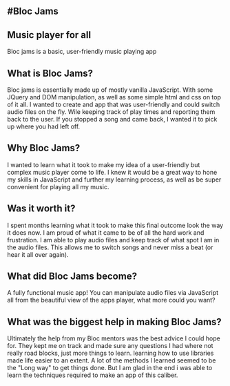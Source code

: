 #Bloc Jams
---
## Music player for all

Bloc jams is a basic, user-friendly music playing app

## What is Bloc Jams?

Bloc jams is essentially made up of mostly vanilla JavaScript.  With some JQuery and DOM manipulation, as well as some simple html and css on top of it all.  I wanted to create and app that was user-friendly and could switch audio files on the fly.  Wile keeping track of play times and reporting them back to the user. If you stopped a song and came back, I wanted it to pick up where you had left off.

## Why Bloc Jams?

I wanted to learn what it took to make my idea of a user-friendly but complex music player come to life.  I knew it would be a great way to hone my skills in JavaScript and further my learning process, as well as be super convenient for playing all my music.

## Was it worth it?

I spent months learning what it took to make this final outcome look the way it does now.  I am proud of what it came to be of all the hard work and frustration.  I am able to play audio files and keep track of what spot I am in the audio files. This allows me to switch songs and never miss a beat (or hear it all over again).

## What did Bloc Jams become?

A fully functional music app!  You can manipulate audio files via JavaScript all from the beautiful view of the apps player, what more could you want?

## What was the biggest help in making Bloc Jams?

Ultimately the help from my Bloc mentors was the best advice I could hope for.  They kept me on track and made sure any questions I had where not really road blocks, just more things to learn.  learning how to use libraries made life easier to an extent.  A lot of the methods I learned seemed to be the "Long way" to get things done. But I am glad in the end i was able to learn the techniques required to make an app of this caliber.  
